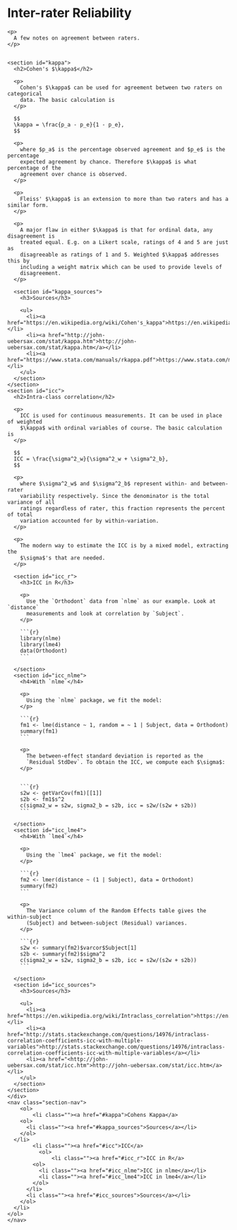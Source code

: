 <body>
  <div>
    <h1>Inter-rater Reliability</h1>

    <p>
      A few notes on agreement between raters.
    </p>


    <section id="kappa">
      <h2>Cohen's $\kappa$</h2>

      <p>
        Cohen's $\kappa$ can be used for agreement between two raters on categorical
        data. The basic calculation is
      </p>

      $$
      \kappa = \frac{p_a - p_e}{1 - p_e},
      $$

      <p>
        where $p_a$ is the percentage observed agreement and $p_e$ is the percentage
        expected agreement by chance. Therefore $\kappa$ is what percentage of the
        agreement over chance is observed.
      </p>

      <p>
        Fleiss' $\kappa$ is an extension to more than two raters and has a similar form.
      </p>

      <p>
        A major flaw in either $\kappa$ is that for ordinal data, any disagreement is
        treated equal. E.g. on a Likert scale, ratings of 4 and 5 are just as
        disagreeable as ratings of 1 and 5. Weighted $\kappa$ addresses this by
        including a weight matrix which can be used to provide levels of
        disagreement.
      </p>

      <section id="kappa_sources">
        <h3>Sources</h3>

        <ul>
          <li><a href="https://en.wikipedia.org/wiki/Cohen's_kappa">https://en.wikipedia.org/wiki/Cohen's_kappa</a></li>
          <li><a href="http://john-uebersax.com/stat/kappa.htm">http://john-uebersax.com/stat/kappa.htm</a></li>
          <li><a href="https://www.stata.com/manuals/rkappa.pdf">https://www.stata.com/manuals/rkappa.pdf</a></li>
        </ul>
      </section>
    </section>
    <section id="icc">
      <h2>Intra-class correlation</h2>

      <p>
        ICC is used for continuous measurements. It can be used in place of weighted
        $\kappa$ with ordinal variables of course. The basic calculation is
      </p>

      $$
      ICC = \frac{\sigma^2_w}{\sigma^2_w + \sigma^2_b},
      $$

      <p>
        where $\sigma^2_w$ and $\sigma^2_b$ represent within- and between- rater
        variability respectively. Since the denominator is the total variance of all
        ratings regardless of rater, this fraction represents the percent of total
        variation accounted for by within-variation.
      </p>

      <p>
        The modern way to estimate the ICC is by a mixed model, extracting the
        $\sigma$'s that are needed.
      </p>

      <section id="icc_r">
        <h3>ICC in R</h3>

        <p>
          Use the `Orthodont` data from `nlme` as our example. Look at `distance`
          measurements and look at correlation by `Subject`.
        </p>

        ```{r}
        library(nlme)
        library(lme4)
        data(Orthodont)
        ```

      </section>
      <section id="icc_nlme">
        <h4>With `nlme`</h4>

        <p>
          Using the `nlme` package, we fit the model:
        </p>

        ```{r}
        fm1 <- lme(distance ~ 1, random = ~ 1 | Subject, data = Orthodont)
        summary(fm1)
        ```

        <p>
          The between-effect standard deviation is reported as the
          `Residual StdDev`. To obtain the ICC, we compute each $\sigma$:
        </p>


        ```{r}
        s2w <- getVarCov(fm1)[[1]]
        s2b <- fm1$s^2
        c(sigma2_w = s2w, sigma2_b = s2b, icc = s2w/(s2w + s2b))
        ```

      </section>
      <section id="icc_lme4">
        <h4>With `lme4`</h4>

        <p>
          Using the `lme4` package, we fit the model:
        </p>

        ```{r}
        fm2 <- lmer(distance ~ (1 | Subject), data = Orthodont)
        summary(fm2)
        ```

        <p>
          The Variance column of the Random Effects table gives the within-subject
          (Subject) and between-subject (Residual) variances.
        </p>

        ```{r}
        s2w <- summary(fm2)$varcor$Subject[1]
        s2b <- summary(fm2)$sigma^2
        c(sigma2_w = s2w, sigma2_b = s2b, icc = s2w/(s2w + s2b))
        ```

      </section>
      <section id="icc_sources">
        <h3>Sources</h3>

        <ul>
          <li><a href="https://en.wikipedia.org/wiki/Intraclass_correlation">https://en.wikipedia.org/wiki/Intraclass_correlation</a></li>
          <li><a href="http://stats.stackexchange.com/questions/14976/intraclass-correlation-coefficients-icc-with-multiple-variables">http://stats.stackexchange.com/questions/14976/intraclass-correlation-coefficients-icc-with-multiple-variables</a></li>
          <li><a href="<http://john-uebersax.com/stat/icc.htm">http://john-uebersax.com/stat/icc.htm</a></li>
        </ul>
      </section>
    </section>
	</div>
	<nav class="section-nav">
		<ol>
			<li class=""><a href="#kappa">Cohens Kappa</a>
        <ol>
          <li class=""><a href="#kappa_sources">Sources</a></li>
        </ol>
      </li>
			<li class=""><a href="#icc">ICC</a>
			  <ol>
				  <li class=""><a href="#icc_r">ICC in R</a>
            <ol>
              <li class=""><a href="#icc_nlme">ICC in nlme</a></li>
              <li class=""><a href="#icc_lme4">ICC in lme4</a></li>
            </ol>
          </li>
          <li class=""><a href="#icc_sources">Sources</a></li>
        </ol>
      </li>
    </ol>
	</nav>
</body>
